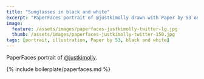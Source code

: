 ```yaml
---
title: "Sunglasses in black and white"
excerpt: "PaperFaces portrait of @justkimolly drawn with Paper by 53 on an iPad."
image: 
  feature: /assets/images/paperfaces-justkimolly-twitter-lg.jpg
  thumb: /assets/images/paperfaces-justkimolly-twitter-150.jpg
tags: [portrait, illustration, Paper by 53, black and white]
---
```


PaperFaces portrait of [@justkimolly](http://twitter.com/justkimolly).

{% include boilerplate/paperfaces.md %}